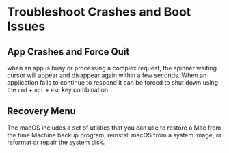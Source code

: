 # Troubleshoot Crashes and Boot Issues

## App Crashes and Force Quit

when an app is busy or processing a complex request, the spinner waiting cursor will appear and disappear again within a few seconds. When an application fails to continue to respond it can be forced to shut down using the `cmd` + `opt` + `esc` key combination

## Recovery Menu

The macOS includes a set of utilities that you can use to restore a Mac from the time Machine backup program, reinstall macOS from a system image, or reformat or repair the system disk.